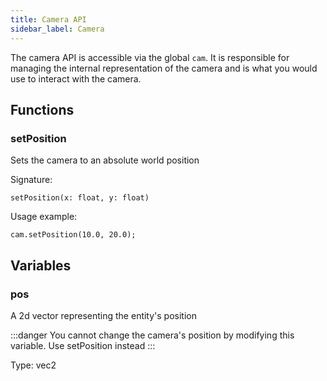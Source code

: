 ```yaml
---
title: Camera API
sidebar_label: Camera
---
```


The camera API is accessible via the global `cam`. It is responsible for managing the internal representation of the camera and is what you would use to interact with the camera.

## Functions

### setPosition

Sets the camera to an absolute world position

Signature:

```
setPosition(x: float, y: float)
```

Usage example:

```
cam.setPosition(10.0, 20.0);
```

## Variables

### pos

A 2d vector representing the entity's position

:::danger
You cannot change the camera's position by modifying this variable. Use setPosition instead
:::

Type: vec2